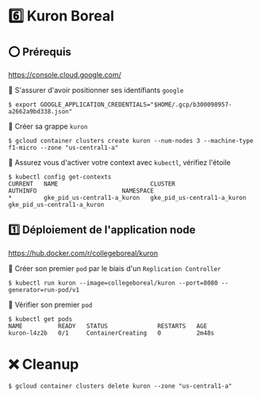 # :six: Kuron Boreal


## :o: Prérequis


https://console.cloud.google.com/

:round_pushpin: S'assurer d'avoir positionner ses identifiants `google`

```
$ export GOOGLE_APPLICATION_CREDENTIALS="$HOME/.gcp/b300098957-a2662a9bd338.json"
```

:round_pushpin: Créer sa grappe `kuron`

```
$ gcloud container clusters create kuron --num-nodes 3 --machine-type f1-micro --zone "us-central1-a"
```

:round_pushpin: Assurez vous d'activer votre context avec `kubectl`, vérifiez l'étoile

```
$ kubectl config get-contexts
CURRENT   NAME                          CLUSTER                       AUTHINFO                        NAMESPACE
*         gke_pid_us-central1-a_kuron   gke_pid_us-central1-a_kuron   gke_pid_us-central1-a_kuron   
```

## :one: Déploiement de l'application node

https://hub.docker.com/r/collegeboreal/kuron

:round_pushpin: Créer son premier `pod` par le biais d'un `Replication Controller`

```
$ kubectl run kuron --image=collegeboreal/kuron --port=8080 --generator=run-pod/v1
```

:round_pushpin: Vérifier son premier `pod`

```
$ kubectl get pods
NAME          READY   STATUS              RESTARTS   AGE
kuron-l4z2b   0/1     ContainerCreating   0          2m48s
```



# :x: Cleanup

```
$ gcloud container clusters delete kuron --zone "us-central1-a"
```
